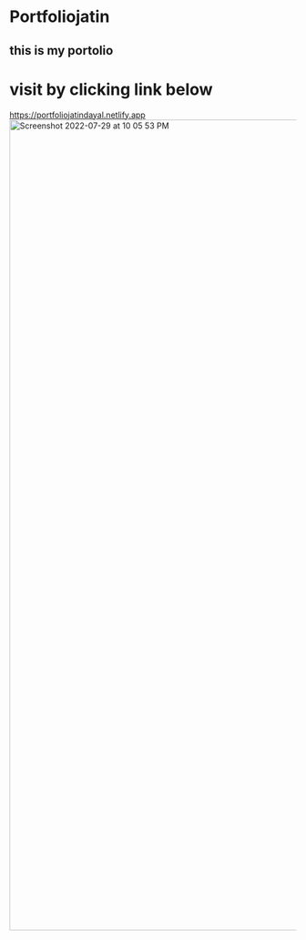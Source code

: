 # Portfoliojatin
## this is my portolio
# visit by clicking link below
https://portfoliojatindayal.netlify.app
<img width="1424" alt="Screenshot 2022-07-29 at 10 05 53 PM" src="https://user-images.githubusercontent.com/94393895/184349408-8fdd5d58-3406-4a28-bbee-15cdf8de2502.png">
